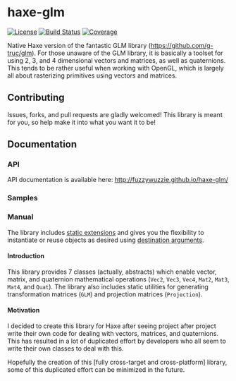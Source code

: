 # haxe-glm
[![License](https://img.shields.io/badge/license-MIT-blue.svg?style=flat-square)](https://github.com/FuzzyWuzzie/haxe-glm/blob/master/LICENSE) [![Build Status](https://img.shields.io/travis/FuzzyWuzzie/haxe-glm.svg?style=flat-square)](https://travis-ci.org/FuzzyWuzzie/haxe-glm) [![Coverage](https://img.shields.io/badge/coverage-100%25-brightgreen.svg?style=flat-square)](https://github.com/FuzzyWuzzie/haxe-glm/blob/master/coverage.json)

Native Haxe version of the fantastic GLM library (https://github.com/g-truc/glm). For those unaware of the GLM library, it is basically a toolset for using 2, 3, and 4 dimensional vectors and matrices, as well as quaternions. This tends to be rather useful when working with OpenGL, which is largely all about rasterizing primitives using vectors and matrices.

## Contributing

Issues, forks, and pull requests are gladly welcomed! This library is meant for you, so help make it into what you want it to be!

## Documentation

### API

API documentation is available here: http://fuzzywuzzie.github.io/haxe-glm/

### Samples

### Manual

The library includes [static extensions](docs/static_extensions.md) and gives you the flexibility to instantiate or reuse objects as desired using [destination arguments](docs/destination_arguments.md).

#### Introduction

This library provides 7 classes (actually, abstracts) which enable vector, matrix, and quaternion mathematical operations (`Vec2`, `Vec3`, `Vec4`, `Mat2`, `Mat3`, `Mat4`, and `Quat`). The library also includes static utilities for generating transformation matrices (`GLM`) and projection matrices (`Projection`).

#### Motivation

I decided to create this library for Haxe after seeing project after project write their own code for dealing with vectors, matrices, and quaternions. This has resulted in a lot of duplicated effort by developers who all seem to write their own classes to deal with this.

Hopefully the creation of this [fully cross-target and cross-platform] library, some of this duplicated effort can be minimized in the future.
